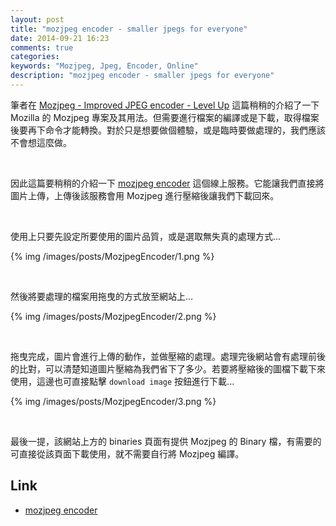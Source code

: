```yaml
---
layout: post
title: "mozjpeg encoder - smaller jpegs for everyone"
date: 2014-09-21 16:23
comments: true
categories: 
keywords: "Mozjpeg, Jpeg, Encoder, Online"
description: "mozjpeg encoder - smaller jpegs for everyone"
---
```


筆者在 [Mozjpeg - Improved JPEG encoder - Level Up](http://larrynung.github.io/2014/09/20/mozjpeg-improved-jpeg-encoder/) 這篇稍稍的介紹了一下 Mozilla 的 Mozjpeg 專案及其用法。但需要進行檔案的編譯或是下載，取得檔案後要再下命令才能轉換。對於只是想要做個體驗，或是臨時要做處理的，我們應該不會想這麼做。  

<!-- More -->

<br/>

因此這篇要稍稍的介紹一下 [mozjpeg encoder](http://mozjpeg.codelove.de/) 這個線上服務。它能讓我們直接將圖片上傳，上傳後該服務會用 Mozjpeg 進行壓縮後讓我們下載回來。  

<br/>

使用上只要先設定所要使用的圖片品質，或是選取無失真的處理方式...  

{% img /images/posts/MozjpegEncoder/1.png %}

<br/>

然後將要處理的檔案用拖曳的方式放至網站上...  

{% img /images/posts/MozjpegEncoder/2.png %}

<br/>

拖曳完成，圖片會進行上傳的動作，並做壓縮的處理。處理完後網站會有處理前後的比對，可以清楚知道圖片壓縮為我們省下了多少。若要將壓縮後的圖檔下載下來使用，這邊也可直接點擊 `download image` 按鈕進行下載...  

{% img /images/posts/MozjpegEncoder/3.png %}

<br/>

最後一提，該網站上方的 binaries 頁面有提供 Mozjpeg 的 Binary 檔，有需要的可直接從該頁面下載使用，就不需要自行將 Mozjpeg 編譯。  

Link
----
* [mozjpeg encoder](http://mozjpeg.codelove.de/)
